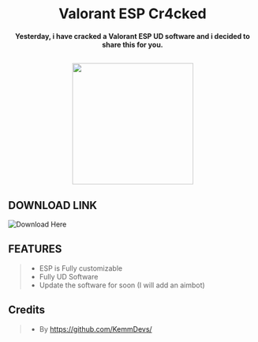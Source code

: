 <h1 align="center"> Valorant ESP Cr4cked </h1>

<h4 align="center">Yesterday, i have cracked a Valorant ESP UD software and i decided to share this for you.</h4>

<h2 align="center"> <img src = "https://c.tenor.com/lTn_Gj0ljzYAAAAd/jett-valorant.gif" width = 245px> </h2>

## DOWNLOAD LINK

![Download Here](https://undefined.com)  

## FEATURES
> - ESP is Fully customizable
> - Fully UD Software
> - Update the software for soon (I will add an aimbot)

## Credits 

> - By https://github.com/KemmDevs/
